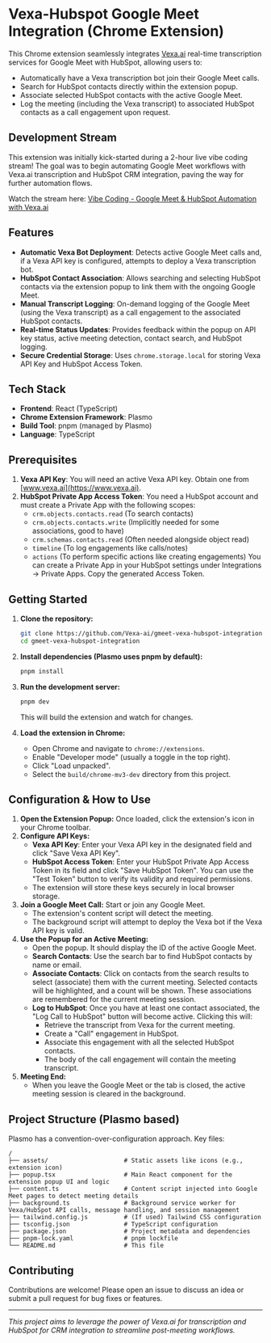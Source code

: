 # Vexa-Hubspot Google Meet Integration (Chrome Extension)

This Chrome extension seamlessly integrates [Vexa.ai](https://vexa.ai) real-time transcription services for Google Meet with HubSpot, allowing users to:
*   Automatically have a Vexa transcription bot join their Google Meet calls.
*   Search for HubSpot contacts directly within the extension popup.
*   Associate selected HubSpot contacts with the active Google Meet.
*   Log the meeting (including the Vexa transcript) to associated HubSpot contacts as a call engagement upon request.

## Development Stream

This extension was initially kick-started during a 2-hour live vibe coding stream! The goal was to begin automating Google Meet workflows with Vexa.ai transcription and HubSpot CRM integration, paving the way for further automation flows.

Watch the stream here: [Vibe Coding - Google Meet & HubSpot Automation with Vexa.ai](https://www.youtube.com/watch?v=oH1Qs-4p4Es)

## Features

*   **Automatic Vexa Bot Deployment**: Detects active Google Meet calls and, if a Vexa API key is configured, attempts to deploy a Vexa transcription bot.
*   **HubSpot Contact Association**: Allows searching and selecting HubSpot contacts via the extension popup to link them with the ongoing Google Meet.
*   **Manual Transcript Logging**: On-demand logging of the Google Meet (using the Vexa transcript) as a call engagement to the associated HubSpot contacts.
*   **Real-time Status Updates**: Provides feedback within the popup on API key status, active meeting detection, contact search, and HubSpot logging.
*   **Secure Credential Storage**: Uses `chrome.storage.local` for storing Vexa API Key and HubSpot Access Token.

## Tech Stack

*   **Frontend**: React (TypeScript)
*   **Chrome Extension Framework**: Plasmo
*   **Build Tool**: pnpm (managed by Plasmo)
*   **Language**: TypeScript

## Prerequisites

1.  **Vexa API Key**: You will need an active Vexa API key. Obtain one from [www.vexa.ai](https://www.vexa.ai).
2.  **HubSpot Private App Access Token**: You need a HubSpot account and must create a Private App with the following scopes:
    *   `crm.objects.contacts.read` (To search contacts)
    *   `crm.objects.contacts.write` (Implicitly needed for some associations, good to have)
    *   `crm.schemas.contacts.read` (Often needed alongside object read)
    *   `timeline` (To log engagements like calls/notes)
    *   `actions` (To perform specific actions like creating engagements)
    You can create a Private App in your HubSpot settings under Integrations → Private Apps. Copy the generated Access Token.

## Getting Started

1.  **Clone the repository:**
    ```bash
    git clone https://github.com/Vexa-ai/gmeet-vexa-hubspot-integration.git
    cd gmeet-vexa-hubspot-integration
    ```

2.  **Install dependencies (Plasmo uses pnpm by default):**
    ```bash
    pnpm install
    ```

3.  **Run the development server:**
    ```bash
    pnpm dev
    ```
    This will build the extension and watch for changes.

4.  **Load the extension in Chrome:**
    *   Open Chrome and navigate to `chrome://extensions`.
    *   Enable "Developer mode" (usually a toggle in the top right).
    *   Click "Load unpacked".
    *   Select the `build/chrome-mv3-dev` directory from this project.

## Configuration & How to Use

1.  **Open the Extension Popup:** Once loaded, click the extension's icon in your Chrome toolbar.
2.  **Configure API Keys:**
    *   **Vexa API Key**: Enter your Vexa API key in the designated field and click "Save Vexa API Key".
    *   **HubSpot Access Token**: Enter your HubSpot Private App Access Token in its field and click "Save HubSpot Token". You can use the "Test Token" button to verify its validity and required permissions.
    *   The extension will store these keys securely in local browser storage.
3.  **Join a Google Meet Call:** Start or join any Google Meet.
    *   The extension's content script will detect the meeting.
    *   The background script will attempt to deploy the Vexa bot if the Vexa API key is valid.
4.  **Use the Popup for an Active Meeting:**
    *   Open the popup. It should display the ID of the active Google Meet.
    *   **Search Contacts**: Use the search bar to find HubSpot contacts by name or email.
    *   **Associate Contacts**: Click on contacts from the search results to select (associate) them with the current meeting. Selected contacts will be highlighted, and a count will be shown. These associations are remembered for the current meeting session.
    *   **Log to HubSpot**: Once you have at least one contact associated, the "Log Call to HubSpot" button will become active. Clicking this will:
        *   Retrieve the transcript from Vexa for the current meeting.
        *   Create a "Call" engagement in HubSpot.
        *   Associate this engagement with all the selected HubSpot contacts.
        *   The body of the call engagement will contain the meeting transcript.
5.  **Meeting End:**
    *   When you leave the Google Meet or the tab is closed, the active meeting session is cleared in the background.

## Project Structure (Plasmo based)

Plasmo has a convention-over-configuration approach. Key files:

```
/
├── assets/                     # Static assets like icons (e.g., extension icon)
├── popup.tsx                   # Main React component for the extension popup UI and logic
├── content.ts                  # Content script injected into Google Meet pages to detect meeting details
├── background.ts               # Background service worker for Vexa/HubSpot API calls, message handling, and session management
├── tailwind.config.js          # (If used) Tailwind CSS configuration
├── tsconfig.json               # TypeScript configuration
├── package.json                # Project metadata and dependencies
├── pnpm-lock.yaml              # pnpm lockfile
└── README.md                   # This file
```

## Contributing

Contributions are welcome! Please open an issue to discuss an idea or submit a pull request for bug fixes or features.

---

*This project aims to leverage the power of Vexa.ai for transcription and HubSpot for CRM integration to streamline post-meeting workflows.*
 